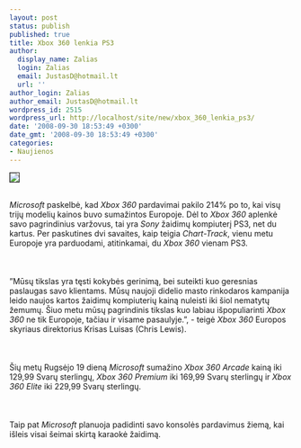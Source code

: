 ```yaml
---
layout: post
status: publish
published: true
title: Xbox 360 lenkia PS3
author:
  display_name: Zalias
  login: Zalias
  email: JustasD@hotmail.lt
  url: ''
author_login: Zalias
author_email: JustasD@hotmail.lt
wordpress_id: 2515
wordpress_url: http://localhost/site/new/xbox_360_lenkia_ps3/
date: '2008-09-30 18:53:49 +0300'
date_gmt: '2008-09-30 18:53:49 +0300'
categories:
- Naujienos
---
```

<div class="imgright"><img src="http://tbn0.google.com/images?q=tbn:PaDJ0hrCGVH24M:http://www.cnet.co.uk/i/c/blg/cat/gamesgear/xbox_360_side.jpg" border="1"></div>
<p><br><i>Microsoft</i> paskelbė, kad <i>Xbox 360</i> pardavimai pakilo 214% po to, kai visų trijų modelių kainos buvo sumažintos Europoje. Dėl to <i>Xbox 360</i> aplenkė savo pagrindinius varžovus, tai yra <i>Sony</i> žaidimų kompiuterį PS3, net du kartus. Per paskutines dvi savaites, kaip teigia <i>Chart-Track</i>, vienu metu Europoje yra parduodami, atitinkamai, du <i>Xbox 360</i> vienam PS3.<br />
<br><br />
<br>”Mūsų tikslas yra tęsti kokybės gerinimą, bei suteikti kuo geresnias paslaugas savo klientams. Mūsų naujoji didelio masto rinkodaros kampanija leido naujos kartos žaidimų kompiuterių kainą nuleisti iki šiol nematytų žemumų. Šiuo metu mūsų pagrindinis tikslas kuo labiau išpopuliarinti <i>Xbox 360</i> ne tik Europoje, tačiau ir visame pasaulyje.”, - teigė <i>Xbox 360</i> Europos skyriaus direktorius Krisas Luisas (Chris Lewis).<br />
<br><br />
<br>Šių metų Rugsėjo 19 dieną <i>Microsoft</i> sumažino <i>Xbox 360 Arcade</i> kainą iki 129,99 Svarų sterlingų, <i>Xbox 360 Premium</i> iki 169,99 Svarų sterlingų ir <i>Xbox 360 Elite</i> iki 229,99 Svarų sterlingų.<br />
<br><br />
<br>Taip pat <i>Microsoft</i> planuoja padidinti savo konsolės pardavimus žiemą, kai išleis visai šeimai skirtą karaokė žaidimą.<br />
<br><br />
<br><br />
<br></p>
